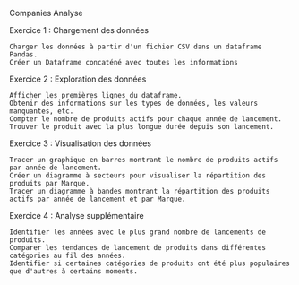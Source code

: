 Companies Analyse

Exercice 1 : Chargement des données

    Charger les données à partir d'un fichier CSV dans un dataframe Pandas.
    Créer un Dataframe concaténé avec toutes les informations

Exercice 2 : Exploration des données

    Afficher les premières lignes du dataframe.
    Obtenir des informations sur les types de données, les valeurs manquantes, etc.
    Compter le nombre de produits actifs pour chaque année de lancement.
    Trouver le produit avec la plus longue durée depuis son lancement.

Exercice 3 : Visualisation des données

    Tracer un graphique en barres montrant le nombre de produits actifs par année de lancement.
    Créer un diagramme à secteurs pour visualiser la répartition des produits par Marque.
    Tracer un diagramme à bandes montrant la répartition des produits actifs par année de lancement et par Marque.


Exercice 4 : Analyse supplémentaire

    Identifier les années avec le plus grand nombre de lancements de produits.
    Comparer les tendances de lancement de produits dans différentes catégories au fil des années.
    Identifier si certaines catégories de produits ont été plus populaires que d'autres à certains moments.
